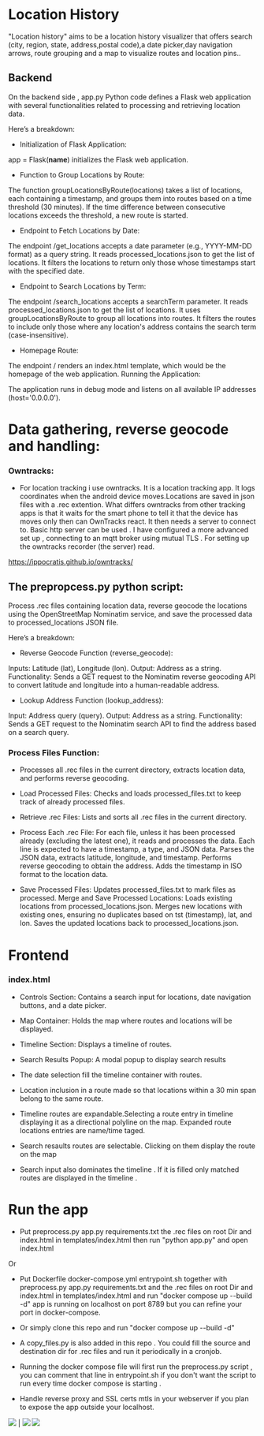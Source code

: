 # **Location History**

"Location history" aims to be a location history visualizer that offers search (city, region, state, address,postal code),a date picker,day navigation arrows, route grouping and a map to visualize routes and location pins..

## Backend

On the backend side , app.py Python code defines a Flask web application with several functionalities related to processing and retrieving location data.

Here’s a breakdown:

- Initialization of Flask Application:

app = Flask(__name__) initializes the Flask web application.

- Function to Group Locations by Route:

The function groupLocationsByRoute(locations) takes a list of locations, each containing a timestamp, and groups them into routes based on a time threshold (30 minutes).
If the time difference between consecutive locations exceeds the threshold, a new route is started.

- Endpoint to Fetch Locations by Date:

The endpoint /get_locations accepts a date parameter (e.g., YYYY-MM-DD format) as a query string.
It reads processed_locations.json to get the list of locations.
It filters the locations to return only those whose timestamps start with the specified date.

- Endpoint to Search Locations by Term:

The endpoint /search_locations accepts a searchTerm parameter.
It reads processed_locations.json to get the list of locations.
It uses groupLocationsByRoute to group all locations into routes.
It filters the routes to include only those where any location's address contains the search term (case-insensitive).

- Homepage Route:

The endpoint / renders an index.html template, which would be the homepage of the web application.
Running the Application:

The application runs in debug mode and listens on all available IP addresses (host='0.0.0.0').

# Data gathering, reverse geocode and handling:

### Owntracks:

- For location tracking i use owntracks.
It is a location tracking app.
It logs coordinates when the android device moves.Locations are saved in json files with a .rec extention.
What differs owntracks from other tracking apps is that it waits for the smart phone to tell it that the device has moves only then can OwnTracks react.
It then needs a server to connect to. Basic http server can be used . I have configured a more advanced set up , connecting to an mqtt broker using mutual TLS . For setting up the owntracks recorder (the server) read.

https://ippocratis.github.io/owntracks/ 


## The prepropcess.py python script:

Process .rec files containing location data, reverse geocode the locations using the OpenStreetMap Nominatim service, and save the processed data to processed_locations JSON file.

Here’s a breakdown:

- Reverse Geocode Function (reverse_geocode):

Inputs: Latitude (lat), Longitude (lon).
Output: Address as a string.
Functionality: Sends a GET request to the Nominatim reverse geocoding API to convert latitude and longitude into a human-readable address.

- Lookup Address Function (lookup_address):

Input: Address query (query).
Output: Address as a string.
Functionality: Sends a GET request to the Nominatim search API to find the address based on a search query.

###  Process Files Function:

- Processes all .rec files in the current directory, extracts location data, and performs reverse geocoding.

- Load Processed Files:
Checks and loads processed_files.txt to keep track of already processed files.


- Retrieve .rec Files:
Lists and sorts all .rec files in the current directory.

- Process Each .rec File:
For each file, unless it has been processed already (excluding the latest one), it reads and processes the data.
Each line is expected to have a timestamp, a type, and JSON data.
Parses the JSON data, extracts latitude, longitude, and timestamp.
Performs reverse geocoding to obtain the address.
Adds the timestamp in ISO format to the location data.

- Save Processed Files:
Updates processed_files.txt to mark files as processed.
Merge and Save Processed Locations:
Loads existing locations from processed_locations.json.
Merges new locations with existing ones, ensuring no duplicates based on tst (timestamp), lat, and lon.
Saves the updated locations back to processed_locations.json.


# Frontend

### index.html

- Controls Section: Contains a search input for locations, date navigation buttons, and a date picker.

- Map Container: Holds the map where routes and locations will be displayed.

- Timeline Section: Displays a timeline of routes.

- Search Results Popup: A modal popup to display search results


- The date selection fill the timeline container with routes.

- Location inclusion in a route made so that locations within a 30 min span belong to the same route.

- Timeline routes are expandable.Selecting a route entry in timeline displaying it as a directional polyline on the map.
Expanded route locations entries are name/time taged.

- Search resaults routes  are selectable. Clicking on them display the route on the map

- Search input also dominates the timeline . If it is filled only matched routes are displayed in the timeline .

# Run the app

- Put preprocess.py app.py requirements.txt the .rec files on root Dir and index.html in templates/index.html then run "python app.py" and open index.html

Or

- Put Dockerfile docker-compose.yml entrypoint.sh together with preprocess.py app.py requirements.txt and the .rec files on root Dir and index.html in templates/index.html and run "docker compose up --build -d" app is running on localhost on port 8789 but you can refine your port in docker-compose.

- Or simply clone this repo and run "docker compose up --build -d"

- A copy_files.py is also added in this repo . You could fill the source and destination dir for .rec files and run it periodically in a cronjob.

- Running the docker compose file will first run the preprocess.py script , you can comment that line in entrypoint.sh if you don't want the script to run every time docker compose is starting .
  
- Handle reverse proxy and SSL certs mtls in your webserver if you plan to expose the app outside your localhost.
  
![](media/search_popup.png) | ![](media/timeline.png)
![](media/map_route.png)
